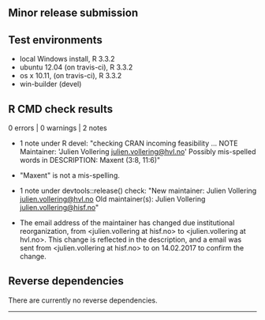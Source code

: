 ## Minor release submission

## Test environments
* local Windows install, R 3.3.2
* ubuntu 12.04 (on travis-ci), R 3.3.2
* os x 10.11, (on travis-ci), R 3.3.2
* win-builder (devel)

## R CMD check results

0 errors | 0 warnings | 2 notes

* 1 note under R devel:
    "checking CRAN incoming feasibility ... NOTE 
    Maintainer: 'Julien Vollering <julien.vollering@hvl.no>'
    Possibly mis-spelled words in DESCRIPTION:
    Maxent (3:8, 11:6)"
* "Maxent" is not a mis-spelling.

* 1 note under devtools::release() check:
    "New maintainer:
    Julien Vollering <julien.vollering@hvl.no>
    Old maintainer(s):
    Julien Vollering <julien.vollering@hisf.no>"
* The email address of the maintainer has changed due institutional reorganization, from <julien.vollering at hisf.no> to <julien.vollering at hvl.no>. This change is reflected in the description, and a email was sent from <julien.vollering at hisf.no> to <CRAN at R-project.org> on 14.02.2017 to confirm the change.

## Reverse dependencies

There are currently no reverse dependencies.

---
